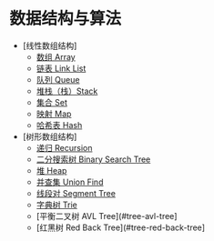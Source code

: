 # 数据结构与算法  
- [线性数组结构]  
  - [数组 Array](#line-array)
  - [链表 Link List](#line-link-list)
  - [队列 Queue](#line-queue)
  - [堆栈（栈）Stack](#line-stack)
  - [集合 Set](#line-set)
  - [映射 Map](#line-map)
  - [哈希表 Hash](#line-hash)
- [树形数组结构]    
  - [递归 Recursion](#tree-recursion)
  - [二分搜索树 Binary Search Tree](#tree-bst)
  - [堆 Heap](#tree-heap)
  - [并查集 Union Find](#tree-union-find)
  - [线段对 Segment Tree](#tree-segment-tree)
  - [字典树 Trie](#tree-trie)
  - [平衡二叉树 AVL Tree](#tree-avl-tree]
  - [红黑树 Red Back Tree](#tree-red-back-tree]




